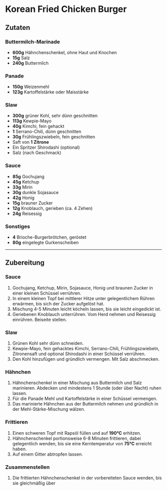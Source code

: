 # Korean Fried Chicken Burger

## Zutaten

### Buttermilch-Marinade

- **600g** Hähnchenschenkel, ohne Haut und Knochen  
- **15g** Salz  
- **240g** Buttermilch  

### Panade

- **150g** Weizenmehl  
- **123g** Kartoffelstärke oder Maisstärke  

### Slaw

- **300g** grüner Kohl, sehr dünn geschnitten  
- **113g** Kewpie-Mayo  
- **40g** Kimchi, fein gehackt  
- **1** Serrano-Chili, dünn geschnitten  
- **30g** Frühlingszwiebeln, fein geschnitten  
- Saft von **1 Zitrone**  
- Ein Spritzer Shirodashi (optional)  
- Salz (nach Geschmack)  

### Sauce

- **85g** Gochujang  
- **45g** Ketchup  
- **33g** Mirin  
- **30g** dunkle Sojasauce  
- **42g** Honig  
- **15g** brauner Zucker  
- **12g** Knoblauch, gerieben (ca. 4 Zehen)  
- **24g** Reisessig  

### Sonstiges

- **4** Brioche-Burgerbrötchen, geröstet  
- **80g** eingelegte Gurkenscheiben  

---

## Zubereitung

### Sauce  
1. Gochujang, Ketchup, Mirin, Sojasauce, Honig und braunen Zucker in einer kleinen Schüssel verrühren.  
2. In einem kleinen Topf bei mittlerer Hitze unter gelegentlichem Rühren erwärmen, bis sich der Zucker aufgelöst hat.  
3. Mischung 4-5 Minuten leicht köcheln lassen, bis sie leicht eingedickt ist.  
4. Geriebenen Knoblauch unterrühren. Vom Herd nehmen und Reisessig einrühren. Beiseite stellen.  

### Slaw  
1. Grünen Kohl sehr dünn schneiden.  
2. Kewpie-Mayo, fein gehacktes Kimchi, Serrano-Chili, Frühlingszwiebeln, Zitronensaft und optional Shirodashi in einer Schüssel verrühren.  
3. Den Kohl hinzufügen und gründlich vermengen. Mit Salz abschmecken.  

### Hähnchen  
1. Hähnchenschenkel in einer Mischung aus Buttermilch und Salz marinieren. Abdecken und mindestens 1 Stunde (oder über Nacht) ruhen lassen.  
2. Für die Panade Mehl und Kartoffelstärke in einer Schüssel vermengen.  
3. Das marinierte Hähnchen aus der Buttermilch nehmen und gründlich in der Mehl-Stärke-Mischung wälzen.  

### Frittieren  
1. Einen schweren Topf mit Rapsöl füllen und auf **190°C** erhitzen.  
2. Hähnchenschenkel portionsweise 6-8 Minuten frittieren, dabei gelegentlich wenden, bis sie eine Kerntemperatur von **75°C** erreicht haben.  
3. Auf einem Gitter abtropfen lassen.  

### Zusammenstellen  
1. Die frittierten Hähnchenschenkel in der vorbereiteten Sauce wenden, bis sie gleichmäßig über
